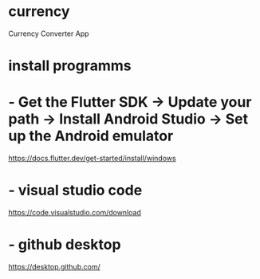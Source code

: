 # currency
Currency Converter App

# install programms
#	- Get the Flutter SDK -> Update your path -> Install Android Studio -> Set up the Android emulator
https://docs.flutter.dev/get-started/install/windows
#	- visual studio code 
https://code.visualstudio.com/download
#	- github desktop
https://desktop.github.com/
